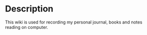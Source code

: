 # Description
This wiki is used for recording my personal journal, books and notes reading on computer. 
